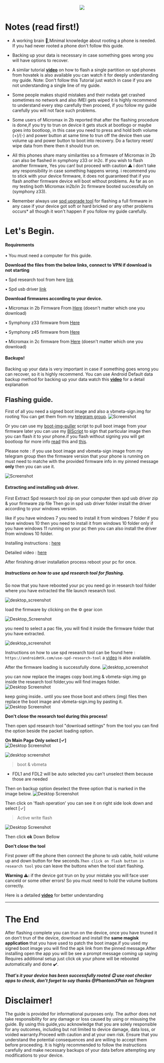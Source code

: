 <div align="center">
<img src="https://github.com/gitclone-url/SPD-T610-Phones-Rooting-Tutorial/assets/98699436/d330bbb9-fd87-4aac-8036-83ad1cb85059">
</div>



# Notes (read first!)

- A working brain 🧠,Minimal knowledge about rooting a phone is needed. If you had never rooted a phone don't follow this guide.

- Backing up your data is necessary in case something goes wrong you will have options to recover.

- A similar tutorial [**video**](https://youtu.be/8dZZci43un8) on how to flash a single partition on spd phones from hovatek is also available you can watch it for deeply understanding my guide.
Note: Don't follow this Tutorial just watch in case if you are not understanding a single line of my guide.

- Some people makes stupid mistakes and their nvdata get crashed sometimes no network and also IMEI gets wiped it is highly recommend to understand every step carefully then proceed, if you follow my guide carefully you will not face such problems.

- Some users of Micromax in 2b reported that after the flashing procedure is done,if you try to trun on device it gets stuck at bootlogo or maybe goes into bootloop, in this case you need to press and hold both volume (+)/(-) and power button at same time to trun off the device then use volume up and power button to boot into recovery. Do a factory reset/ wipe data from there then it should trun on.

- All this phones share many similarities so a firmware of Micromax in 2b can also be flashed in symphony z33 or in2c. If you wish to flash another firmware, Yes you can! but proceed with caution ⚠️ i don't take any responsibility in case something happens wrong. i recommend you to stick with your device firmware, it does not guaranteed that if you flash another firmware device will boot without problems. As far as on my testing both Micromax  in2b/in 2c firmware booted successfully on (symphony z33).

- Remember always use [spd upgrade tool](https://androidmtk.com/download-spd-upgrade-tool-all-versions) for flashing a full firmware in any case if your device got soft or hard bricked or any other problems occurs* all though it won't happen if you follow my guide carefully.

# Let's Begin.

#### Requirements 
• You must need a computer for this guide.

**Download the files from the below links, connect to VPN if download is not starting**

• Spd research tool from here [link](https://mega.nz/file/HodB3aBQ#yWAQkWkxaHHj0_CJFrQ4ewIYLtbUiMvxSVucwqPMePQ)

• Spd usb driver [link](https://www.mediafire.com/file/drsf5fboohhork2/SPD_Driver_R4.20.0201.zip/file)

**Download firmwares according to your device.**

• Micromax in 2b Firmware From [Here](https://micromaxstockrom.com/micromax-in-2b-e7544) 
(doesn't matter which one you download)

• Symphony z33 firmware from [Here](https://drive.google.com/file/d/13bspdVOeYJauf3F74aeWURDt_5kEU-dM/view?usp=sharing)

• Symphony z45 firmware from [Here](https://drive.google.com/file/d/17IVKd8QNeSjHqGzvoTrRxtRCo4QKaZnD/view)

• Micromax in 2c firmware from [Here](https://micromaxstockrom.com/micromax-in-2c-e6533)
(doesn't matter which one you download)

#### Backups!
Backing up your data is very important in case if something goes wrong you can recover, so it is highly recommend.
You can use Android Default data backup method for backing up your data watch this [**video**](https://youtu.be/5KVQ_-AIClc) for a detail explanation


## Flashing guide.
First of all you need a signed boot image and also a vbmeta-sign.img for rooting
You can get them from my [telegram group](https://t.me/UnisocT610Development).
![Screenshot](https://github.com/gitclone-url/SPD-T610-Phones-Rooting-Tutorial/assets/98699436/eb301029-8ecb-470e-bcfd-9a8ae3fcfa14)

Or you can use my [boot-img-puller](https://github.com/gitclone-url/Boot-img-puller) script to pull boot image from your firmware later you can use my [BIScript](https://github.com/gitclone-url/BIScript) to sign that particular image then you can flash it to your phone.if you flash without signing you will get bootloop for more info [read](https://www.hovatek.com/forum/thread-32664.html) this and [this](https://www.hovatek.com/forum/thread-32674.html).

Please note : if you use boot image and vbmeta-sign image from my telegram group then the firmware version that your phone is running on must need to matche with the provided firmware info in my pinned message **only** then you can use it.

![Screenshot](https://github.com/gitclone-url/SPD-T610-Phones-Rooting-Tutorial/assets/98699436/890829a6-1286-4fbf-bb61-52d7833e1938)


#### Extracting and installing usb driver.

First Extract Spd research tool zip on your computer then spd usb driver zip & your firmware zip file Then go in spd usb driver folder install the driver according to your windows version.

like if you have 
windows 7 you need to install it from windows 7 folder if you have windows 10 then you need to install it from windows 10 folder only if you have windows 11 running on your pc then you can also install the driver from windows 10 folder.

Installing instructions : [here](https://gsmusbdriver.com/install-spd-driver-r4-20-0201)

Detailed video : [here](https://youtu.be/AEGW24g3KxM)

After finishing driver installation process reboot your pc for once.

##### **Instructions on how to use spd research tool for flashing.**

So now that you have rebooted your pc you need go in research tool folder where you have extracted the file launch research tool.

![desktop_screenshot](https://github.com/gitclone-url/SPD-T610-Phones-Rooting-Tutorial/assets/98699436/18cce097-fae3-41d5-a6b2-eb093743d0d2)


load the firmware by clicking on the ⚙️ gear icon

![Desktop_Screenshot](https://github.com/gitclone-url/SPD-T610-Phones-Rooting-Tutorial/assets/98699436/bd37a517-fd1c-4d9d-834d-06232586b795)

you need to select a pac file, you will find it inside the firmware folder that you have extracted.

![desktop_screenshot](https://github.com/gitclone-url/SPD-T610-Phones-Rooting-Tutorial/assets/98699436/bbb82980-f52e-4ce1-8371-00c284f2a4ae)


Instructions on how to use spd research tool can be found here : `https://androidmtk.com/use-spd-research-tool` a [video](https://youtu.be/vIXylSwA_AY) is also available.

After the firmware loading is successfully done.
![desktop_screenshot](https://github.com/gitclone-url/SPD-T610-Phones-Rooting-Tutorial/assets/98699436/723778a2-e260-4c36-8714-c3676c1b9fdc)

you can now replace the images copy boot.img & vbmeta-sign.img go inside the research tool folder,you will find images folder.
![Desktop Screenshot](https://github.com/gitclone-url/SPD-T610-Phones-Rooting-Tutorial/assets/98699436/e7052925-a039-43c1-ad25-757bb799ae12)


keep going inside.. until you see those boot and others (img) files then replace the boot image and vbmeta-sign.img by pasting it.
![Desktop Screenshot](https://github.com/gitclone-url/SPD-T610-Phones-Rooting-Tutorial/assets/98699436/6d5d5a54-6c6d-43c7-9a98-030f1694454f)


**Don't close the research tool during this process!**

Then open spd research tool "download settings" from the tool you can find the option beside the packet loading option.

**On Main Page Only select [✓]**  
![Desktop Screenshot](https://github.com/gitclone-url/SPD-T610-Phones-Rooting-Tutorial/assets/98699436/5f711ec4-2fea-4c58-a289-39581ac5d4ad)

![desktop screenshot](https://github.com/gitclone-url/SPD-T610-Phones-Rooting-Tutorial/assets/98699436/0471c6f7-12e7-4d15-8e62-974d4f086321)

 >boot & vbmeta

- FDL1 and FDL2
will be auto selected you can't unselect them because those are needed

Then on backup option deselect the three option that is marked in the image below.
![Desktop Screenshot](https://github.com/gitclone-url/SPD-T610-Phones-Rooting-Tutorial/assets/98699436/5fb1739b-90ac-4bbf-8b4a-7442cb7ec061)

Then click on 'flash operation' you can see it on right side look down and select [✓] 
 >Active write flash

![Desktop Screenshot](https://github.com/gitclone-url/SPD-T610-Phones-Rooting-Tutorial/assets/98699436/d0425958-304d-4c1f-b83f-c548c52fb7e0)


Then click **ok** Down Bellow

**Don't close the tool**

First power off the phone then connect the phone to usb cable, hold volume up and down button for few seconds.`Then click on flash button in research tool` you can leave the buttons when the tool start flashing.

**Warning ⚠️:** if the device got trun on by your mistake you will face user canceld or some other errors! So you must need to hold the volume buttons correctly.

Here is a detailed [**video**](https://youtu.be/BOxbOyqqfY0) for better understanding 

*** 

# The End
After flashing complete you can trun on the device, once you have truned it on don't trun of the device, download and install the **same magisk application** that you have used to patch the boot image.if you used my signed boot image you will find the apk link from the pinned message.After installing open the app you will be see a prompt message coming up saying Requires additional setup just click ok your phone will be rebooted automatically and done ✔️.


***That's it your device has been successfully rooted 😉 use root checker apps to check, don't forget to say thanks @PhantomXPain on Telegram***

# Disclaimer!

The guide is provided for informational purposes only. The author does not take responsibility for any damage or loss caused by using or misusing the guide. By using this guide,you acknowledge that you are solely responsible for any outcomes, including but not limited to device damage, data loss, or voided warranty.Proceed with caution and at your own risk. Ensure that you understand the potential consequences and are willing to accept them before proceeding. It is highly recommended to follow the instructions carefully and make necessary backups of your data before attempting any modifications to your device.